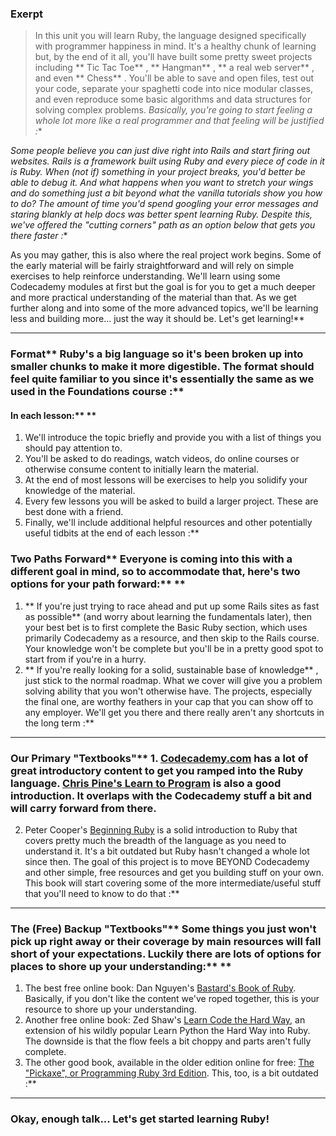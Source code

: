 ### Exerpt
>In this unit you will learn Ruby, the language designed specifically with programmer happiness in mind.  It's a healthy chunk of learning but, by the end of it all, you'll have built some pretty sweet projects including ** Tic Tac Toe** , ** Hangman** , ** a real web server** , and even ** Chess** .  You'll be able to save and open files, test out your code, separate your spaghetti code into nice modular classes, and even reproduce some basic algorithms and data structures for solving complex problems.  *Basically, you're going to start feeling a whole lot more like a real programmer and that feeling will be justified :**



*Some people believe you can just dive right into Rails and start firing out websites.  Rails is a framework built using Ruby and every piece of code in it is Ruby.  When (not *if*) something in your project breaks, you'd better be able to debug it.  And what happens when you want to stretch your wings and do something just a bit beyond what the vanilla tutorials show you how to do?  The amount of time you'd spend googling your error messages and staring blankly at help docs was better spent learning Ruby.  Despite this, we've offered the "cutting corners" path as an option below that gets you there faster :**

As you may gather, this is also where the real project work begins.  Some of the early material will be fairly straightforward and will rely on simple exercises to help reinforce understanding.  We'll learn using some Codecademy modules at first but the goal is for you to get a much deeper and more practical understanding of the material than that.  As we get further along and into some of the more advanced topics, we'll be learning less and building more... just the way it should be.   Let's get learning!** 

---


### Format** Ruby's a big language so it's been broken up into smaller chunks to make it more digestible.  The format should feel quite familiar to you since it's essentially the same as we used in the Foundations course :**


####  In each lesson:** ** 
1. We'll introduce the topic briefly and provide you with a list of things you should pay attention to.
1. You'll be asked to do readings, watch videos, do online courses or otherwise consume content to initially learn the material.
2. At the end of most lessons will be exercises to help you solidify your knowledge of the material.
3. Every few lessons you will be asked to build a larger project.  These are best done with a friend.
2. Finally, we'll include additional helpful resources and other potentially useful tidbits at the end of each lesson :**


### Two Paths Forward** Everyone is coming into this with a different goal in mind, so to accommodate that, here's two options for your path forward:** ** 
1. ** If you're just trying to race ahead and put up some Rails sites as fast as possible**  (and worry about learning the fundamentals later), then your best bet is to first complete the Basic Ruby section, which uses primarily Codecademy as a resource, and then skip to the Rails course.  Your knowledge won't be complete but you'll be in a pretty good spot to start from if you're in a hurry.
2. ** If you're really looking for a solid, sustainable base of knowledge** , just stick to the normal roadmap.  What we cover will give you a problem solving ability that you won't otherwise have.  The projects, especially the final one, are worthy feathers in your cap that you can show off to any employer.  We'll get you there and there really aren't any shortcuts in the long term :**



---


### Our Primary "Textbooks"** 1. [Codecademy.com](https://www.codecademy.com/catalog/language/ruby) has a lot of great introductory content to get you ramped into the Ruby language.  [Chris Pine's Learn to Program](http://pine.fm/LearnToProgram/) is also a good introduction. It overlaps with the Codecademy stuff a bit and will carry forward from there.
2. Peter Cooper's [Beginning Ruby](https://www.amazon.co.uk/Beginning-Ruby-Professional-Peter-Cooper/dp/1484212797) is a solid introduction to Ruby that covers pretty much the breadth of the language as you need to understand it. It's a bit outdated but Ruby hasn't changed a whole lot since then.  The goal of this project is to move BEYOND Codecademy and other simple, free resources and get you building stuff on your own.  This book will start covering some of the more intermediate/useful stuff that you'll need to know to do that :**



---


### The (Free) Backup "Textbooks"** Some things you just won't pick up right away or their coverage by main resources will fall short of your expectations.  Luckily there are lots of options for places to shore up your understanding:** ** 
1. The best free online book: Dan Nguyen's [Bastard's Book of Ruby](http://ruby.bastardsbook.com/).  Basically, if you don't like the content we've roped together, this is your resource to shore up your understanding.
1. Another free online book: Zed Shaw's [Learn Code the Hard Way](https://learnrubythehardway.org/book/), an extension of his wildly popular Learn Python the Hard Way into Ruby.  The downside is that the flow feels a bit choppy and parts aren't fully complete.
2. The other good book, available in the older edition online for free: [The "Pickaxe", or Programming Ruby 3rd Edition](https://pragprog.com/book/ruby4/programming-ruby-1-9-2-0).  This, too, is a bit outdated :**



---


### Okay, enough talk... Let's get started learning Ruby!

